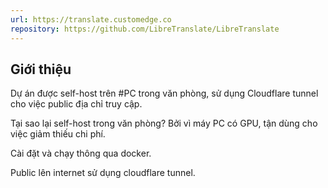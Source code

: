 ```yaml
---
url: https://translate.customedge.co
repository: https://github.com/LibreTranslate/LibreTranslate
---
```

## Giới thiệu

Dự án được self-host trên #PC trong văn phòng, sử dụng Cloudflare tunnel cho việc public địa chỉ truy cập.

Tại sao lại self-host trong văn phòng? Bởi vì máy PC có GPU, tận dùng cho việc giảm thiếu chi phí.

Cài đặt và chạy thông qua docker.

Public lên internet sử dụng cloudflare tunnel.